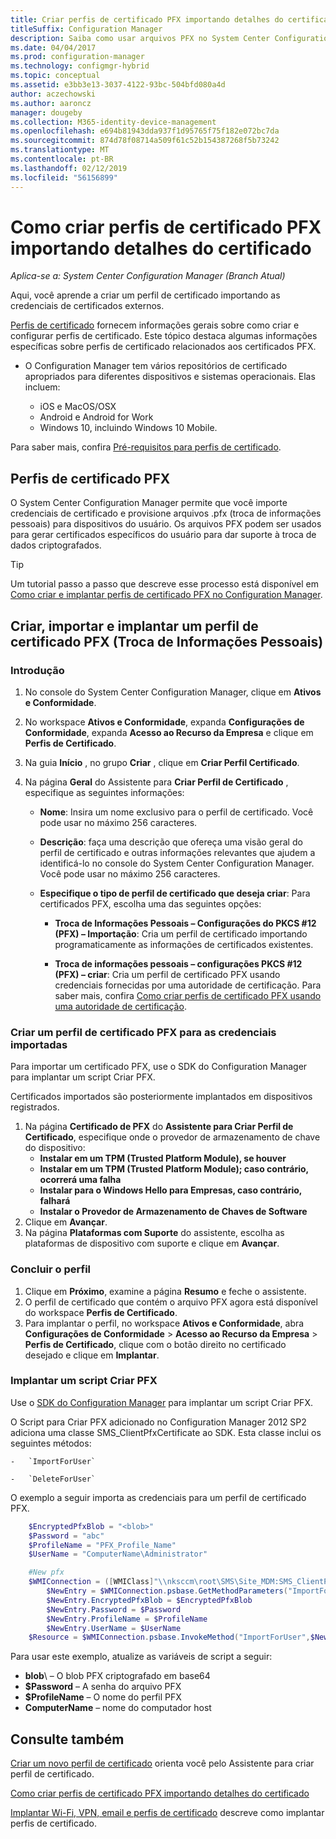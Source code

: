 ```yaml
---
title: Criar perfis de certificado PFX importando detalhes do certificado
titleSuffix: Configuration Manager
description: Saiba como usar arquivos PFX no System Center Configuration Manager para gerar certificados específicos do usuário que dão suporte à troca de dados criptografados.
ms.date: 04/04/2017
ms.prod: configuration-manager
ms.technology: configmgr-hybrid
ms.topic: conceptual
ms.assetid: e3bb3e13-3037-4122-93bc-504bfd080a4d
author: aczechowski
ms.author: aaroncz
manager: dougeby
ms.collection: M365-identity-device-management
ms.openlocfilehash: e694b81943dda937f1d95765f75f182e072bc7da
ms.sourcegitcommit: 874d78f08714a509f61c52b154387268f5b73242
ms.translationtype: MT
ms.contentlocale: pt-BR
ms.lasthandoff: 02/12/2019
ms.locfileid: "56156899"
---
```

# <a name="how-to-create-pfx-certificate-profiles-by-importing-certificate-details"></a>Como criar perfis de certificado PFX importando detalhes do certificado

*Aplica-se a: System Center Configuration Manager (Branch Atual)*


Aqui, você aprende a criar um perfil de certificado importando as credenciais de certificados externos.  

[Perfis de certificado](../../protect/deploy-use/introduction-to-certificate-profiles.md) fornecem informações gerais sobre como criar e configurar perfis de certificado. Este tópico destaca algumas informações específicas sobre perfis de certificado relacionados aos certificados PFX.

- O Configuration Manager tem vários repositórios de certificado apropriados para diferentes dispositivos e sistemas operacionais.  Elas incluem:

  -   iOS e MacOS/OSX
  -   Android e Android for Work
  -   Windows 10, incluindo Windows 10 Mobile.

Para saber mais, confira [Pré-requisitos para perfis de certificado](../../protect/plan-design/prerequisites-for-certificate-profiles.md).

## <a name="pfx-certificate-profiles"></a>Perfis de certificado PFX
O System Center Configuration Manager permite que você importe credenciais de certificado e provisione arquivos .pfx (troca de informações pessoais) para dispositivos do usuário. Os arquivos PFX podem ser usados para gerar certificados específicos do usuário para dar suporte à troca de dados criptografados.

> [!TIP]  
>  Um tutorial passo a passo que descreve esse processo está disponível em [Como criar e implantar perfis de certificado PFX no Configuration Manager](http://blogs.technet.com/b/karanrustagi/archive/2015/09/01/how-to-create-and-deploy-pfx-certificate-profiles-in-configuration-manager.aspx).  

## <a name="create-import-and-deploy-a-personal-information-exchange-pfx-certificate-profile"></a>Criar, importar e implantar um perfil de certificado PFX (Troca de Informações Pessoais)  

### <a name="get-started"></a>Introdução

1.  No console do System Center Configuration Manager, clique em **Ativos e Conformidade**.  
2.  No workspace **Ativos e Conformidade**, expanda **Configurações de Conformidade**, expanda **Acesso ao Recurso da Empresa** e clique em **Perfis de Certificado**.  

3.  Na guia **Início** , no grupo **Criar** , clique em **Criar Perfil Certificado**.

4.  Na página **Geral** do Assistente para **Criar Perfil de Certificado** , especifique as seguintes informações:  

    -   **Nome**: Insira um nome exclusivo para o perfil de certificado. Você pode usar no máximo 256 caracteres.  

    -   **Descrição**: faça uma descrição que ofereça uma visão geral do perfil de certificado e outras informações relevantes que ajudem a identificá-lo no console do System Center Configuration Manager. Você pode usar no máximo 256 caracteres.  

    -   **Especifique o tipo de perfil de certificado que deseja criar**: Para certificados PFX, escolha uma das seguintes opções:  

        -   **Troca de Informações Pessoais – Configurações do PKCS #12 (PFX) – Importação**: Cria um perfil de certificado importando programaticamente as informações de certificados existentes.  

        -   **Troca de informações pessoais – configurações PKCS #12 (PFX) – criar**: Cria um perfil de certificado PFX usando credenciais fornecidas por uma autoridade de certificação.  Para saber mais, confira [Como criar perfis de certificado PFX usando uma autoridade de certificação](../../mdm/deploy-use/create-pfx-certificate-profiles.md).


### <a name="create-a-pfx-certificate-profile-for-the-imported-credentials"></a>Criar um perfil de certificado PFX para as credenciais importadas

Para importar um certificado PFX, use o SDK do Configuration Manager para implantar um script Criar PFX. 

Certificados importados são posteriormente implantados em dispositivos registrados.

1. Na página **Certificado de PFX** do **Assistente para Criar Perfil de Certificado**, especifique onde o provedor de armazenamento de chave do dispositivo:
    -   **Instalar em um TPM (Trusted Platform Module), se houver**  
    -   **Instalar em um TPM (Trusted Platform Module); caso contrário, ocorrerá uma falha** 
    -   **Instalar para o Windows Hello para Empresas, caso contrário, falhará** 
    -   **Instalar o Provedor de Armazenamento de Chaves de Software** 
2. Clique em **Avançar**. 
3. Na página **Plataformas com Suporte** do assistente, escolha as plataformas de dispositivo com suporte e clique em **Avançar**.

### <a name="finish-the-profile"></a>Concluir o perfil

1.  Clique em **Próximo**, examine a página **Resumo** e feche o assistente.  
2.  O perfil de certificado que contém o arquivo PFX agora está disponível do workspace **Perfis de Certificado**. 
3.  Para implantar o perfil, no workspace **Ativos e Conformidade**, abra **Configurações de Conformidade** > **Acesso ao Recurso da Empresa** > **Perfis de Certificado**, clique com o botão direito no certificado desejado e clique em **Implantar**. 

### <a name="deploy-a-create-pfx-script"></a>Implantar um script Criar PFX

Use o [SDK do Configuration Manager](http://go.microsoft.com/fwlink/?LinkId=613525) para implantar um script Criar PFX. 

O Script para Criar PFX adicionado no Configuration Manager 2012 SP2 adiciona uma classe SMS_ClientPfxCertificate ao SDK. Esta classe inclui os seguintes métodos:  

    -   `ImportForUser`  

    -   `DeleteForUser`  

O exemplo a seguir importa as credenciais para um perfil de certificado PFX.

``` powershell
    $EncryptedPfxBlob = "<blob>"  
    $Password = "abc"  
    $ProfileName = "PFX_Profile_Name"  
    $UserName = "ComputerName\Administrator"  

    #New pfx  
    $WMIConnection = ([WMIClass]"\\nksccm\root\SMS\Site_MDM:SMS_ClientPfxCertificate")  
        $NewEntry = $WMIConnection.psbase.GetMethodParameters("ImportForUser")  
        $NewEntry.EncryptedPfxBlob = $EncryptedPfxBlob  
        $NewEntry.Password = $Password  
        $NewEntry.ProfileName = $ProfileName  
        $NewEntry.UserName = $UserName  
    $Resource = $WMIConnection.psbase.InvokeMethod("ImportForUser",$NewEntry,$null)  
```  

Para usar este exemplo, atualize as variáveis de script a seguir:  

   -   **blob**\ – O blob PFX criptografado em base64  
   -   **$Password** – A senha do arquivo PFX  
   -   **$ProfileName** – O nome do perfil PFX  
   -   **ComputerName** – nome do computador host   

## <a name="see-also"></a>Consulte também
[Criar um novo perfil de certificado](../../protect/deploy-use/create-certificate-profiles.md) orienta você pelo Assistente para criar perfil de certificado.

[Como criar perfis de certificado PFX importando detalhes do certificado](../../mdm/deploy-use/create-pfx-certificate-profiles.md)

[Implantar Wi-Fi, VPN, email e perfis de certificado](../../protect/deploy-use/deploy-wifi-vpn-email-cert-profiles.md) descreve como implantar perfis de certificado.

